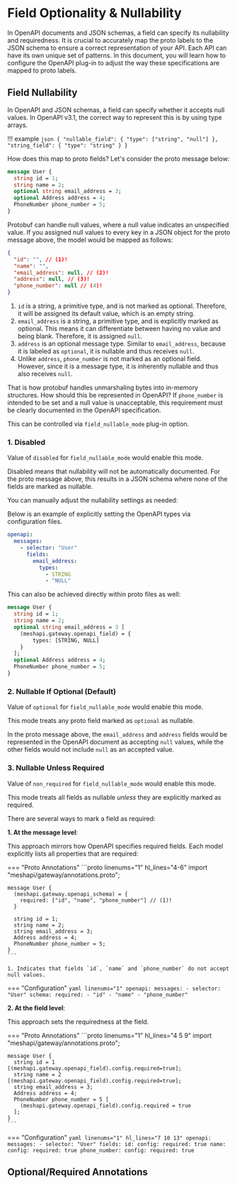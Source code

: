 # Field Optionality & Nullability

In OpenAPI documents and JSON schemas, a field can specify its nullability and requiredness. It is crucial to accurately map the proto labels to the JSON schema to ensure a correct representation of your API. Each API can have its own unique set of patterns. In this document, you will learn how to configure the OpenAPI plug-in to adjust the way these specifications are mapped to proto labels.

## Field Nullability

In OpenAPI and JSON schemas, a field can specify whether it accepts null values. In OpenAPI v3.1, the correct way to represent this is by using type arrays.

!!! example
    ```json
    {
      "nullable_field": {
        "type": ["string", "null"]
      },
      "string_field": {
        "type": "string"
      }
    }
    ```

How does this map to proto fields? Let's consider the proto message below:

```proto
message User {
  string id = 1;
  string name = 2;
  optional string email_address = 3;
  optional Address address = 4;
  PhoneNumber phone_number = 5;
}
```

Protobuf can handle null values, where a null value indicates an unspecified value. If you assigned null values to every key in a JSON object for the proto message above, the model would be mapped as follows:

```json linenums="1"
{
  "id": "", // (1)!
  "name": "",
  "email_address": null, // (2)!
  "address": null, // (3)!
  "phone_number": null // (4)!
}
```

1. `id` is a string, a primitive type, and is not marked as optional. Therefore, it will be assigned its default value, which is an empty string.
2. `email_address` is a string, a primitive type, and is explicitly marked as optional. This means it can differentiate between having no value and being blank. Therefore, it is assigned `null`.
3. `address` is an optional message type. Similar to `email_address`, because it is labeled as `optional`, it is nullable and thus receives `null`.
4. Unlike `address`, `phone_number` is not marked as an optional field. However, since it is a message type, it is inherently nullable and thus also receives `null`.

That is how protobuf handles unmarshaling bytes into in-memory structures. How should this be represented in OpenAPI? If `phone_number` is intended to be set and a null value is unacceptable, this requirement must be clearly documented in the OpenAPI specification.

This can be controlled via `field_nullable_mode` plug-in option.

### 1. Disabled

Value of `disabled` for `field_nullable_mode` would enable this mode.

Disabled means that nullability will not be automatically documented. For the proto message above, this results in a JSON schema where none of the fields are marked as nullable.

You can manually adjust the nullability settings as needed:

Below is an example of explicitly setting the OpenAPI types via configuration files.

```yaml
openapi:
  messages:
    - selector: "User"
      fields:
        email_address:
          types:
            - STRING
            - "NULL"
```

This can also be achieved directly within proto files as well:

```proto linenums="1" hl_lines="5-7"
message User {
  string id = 1;
  string name = 2;
  optional string email_address = 3 [
    (meshapi.gateway.openapi_field) = {
		types: [STRING, NULL]
    }
  ];
  optional Address address = 4;
  PhoneNumber phone_number = 5;
}
```

### 2. Nullable If Optional (Default)

Value of `optional` for `field_nullable_mode` would enable this mode.

This mode treats any proto field marked as `optional` as nullable.

In the proto message above, the `email_address` and `address` fields would be represented in the OpenAPI document as accepting `null` values, while the other fields would not include `null` as an accepted value.

### 3. Nullable Unless Required

Value of `non_required` for `field_nullable_mode` would enable this mode.

This mode treats all fields as nullable _unless_ they are explicitly marked as required.

There are several ways to mark a field as required:

**1. At the message level**:

This approach mirrors how OpenAPI specifies required fields. Each model explicitly lists all properties that are required:

=== "Proto Annotations"
    ```proto linenums="1" hl_lines="4-6"
    import "meshapi/gateway/annotations.proto";

    message User {
      (meshapi.gateway.openapi_schema) = {
        required: ["id", "name", "phone_number"] // (1)!
      }

      string id = 1;
      string name = 2;
      string email_address = 3;
      Address address = 4;
      PhoneNumber phone_number = 5;
    }
    ```

    1. Indicates that fields `id`, `name` and `phone_number` do not accept null values.

=== "Configuration"
    ```yaml linenums="1"
    openapi:
      messages:
        - selector: "User"
          schema:
            required:
              - "id"
              - "name"
              - "phone_number"
    ```

**2. At the field level**:

This approach sets the requiredness at the field.

=== "Proto Annotations"
    ```proto linenums="1" hl_lines="4 5 9"
    import "meshapi/gateway/annotations.proto";

    message User {
      string id = 1 [(meshapi.gateway.openapi_field).config.required=true];
      string name = 2 [(meshapi.gateway.openapi_field).config.required=true];
      string email_address = 3;
      Address address = 4;
      PhoneNumber phone_number = 5 [
        (meshapi.gateway.openapi_field).config.required = true
      ];
    }
    ```

=== "Configuration"
    ```yaml linenums="1" hl_lines="7 10 13"
    openapi:
      messages:
        - selector: "User"
          fields:
            id:
              config:
                required: true
            name:
              config:
                required: true
            phone_number:
              config:
                required: true
    ```

## Optional/Required Annotations
